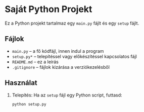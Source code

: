 # Saját Python Projekt

Ez a Python projekt tartalmaz egy `main.py` fájlt és egy `setup` fájlt.

## Fájlok

- `main.py` – a fő kódfájl, innen indul a program
- `setup.py*` – telepítéssel vagy előkészítéssel kapcsolatos fájl
- `README.md` – ez a leírás
- `.gitignore` – fájlok kizárása a verziókezelésből

## Használat

1. Telepítés:
   Ha az `setup` fájl egy Python script, futtasd:
   ```bash
   python setup.py